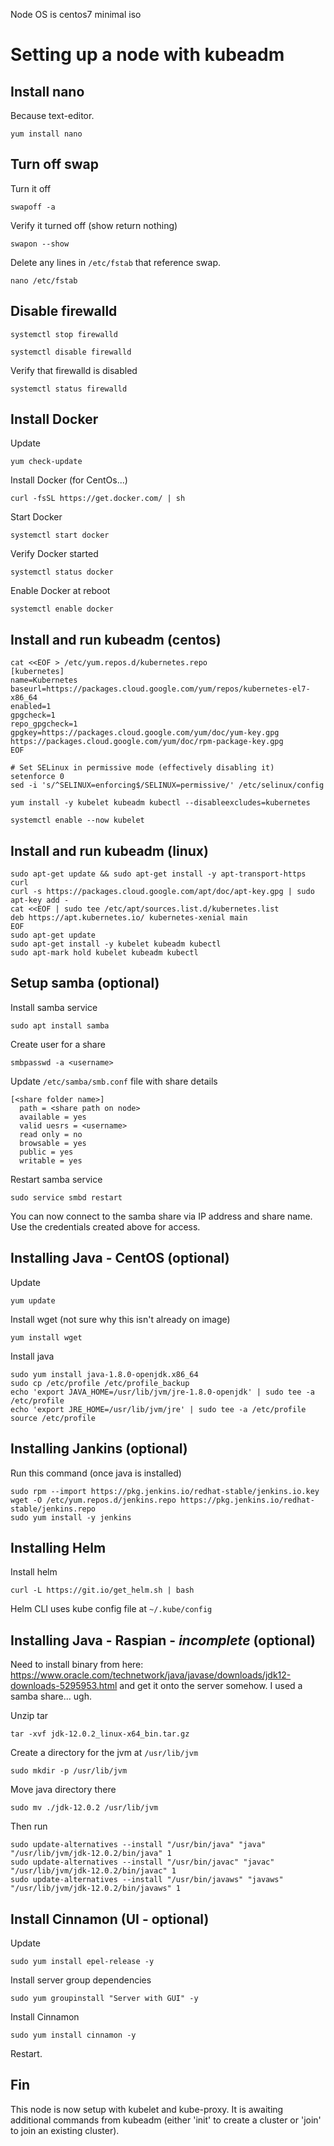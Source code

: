 Node OS is centos7 minimal iso

# Setting up a node with kubeadm

## Install nano

Because text-editor.

`yum install nano`

## Turn off swap

Turn it off

`swapoff -a`

Verify it turned off (show return nothing)

`swapon --show`

Delete any lines in `/etc/fstab` that reference swap.

`nano /etc/fstab`

## Disable firewalld

`systemctl stop firewalld`

`systemctl disable firewalld`

Verify that firewalld is disabled

`systemctl status firewalld`

## Install Docker

Update

`yum check-update`

Install Docker (for CentOs...)

`curl -fsSL https://get.docker.com/ | sh`

Start Docker

`systemctl start docker`

Verify Docker started

`systemctl status docker`

Enable Docker at reboot

`systemctl enable docker`


## Install and run kubeadm (centos)

```
cat <<EOF > /etc/yum.repos.d/kubernetes.repo
[kubernetes]
name=Kubernetes
baseurl=https://packages.cloud.google.com/yum/repos/kubernetes-el7-x86_64
enabled=1
gpgcheck=1
repo_gpgcheck=1
gpgkey=https://packages.cloud.google.com/yum/doc/yum-key.gpg https://packages.cloud.google.com/yum/doc/rpm-package-key.gpg
EOF

# Set SELinux in permissive mode (effectively disabling it)
setenforce 0
sed -i 's/^SELINUX=enforcing$/SELINUX=permissive/' /etc/selinux/config

yum install -y kubelet kubeadm kubectl --disableexcludes=kubernetes

systemctl enable --now kubelet
```

## Install and run kubeadm (linux)

```
sudo apt-get update && sudo apt-get install -y apt-transport-https curl
curl -s https://packages.cloud.google.com/apt/doc/apt-key.gpg | sudo apt-key add -
cat <<EOF | sudo tee /etc/apt/sources.list.d/kubernetes.list
deb https://apt.kubernetes.io/ kubernetes-xenial main
EOF
sudo apt-get update
sudo apt-get install -y kubelet kubeadm kubectl
sudo apt-mark hold kubelet kubeadm kubectl
```

## Setup samba (optional)

Install samba service

`sudo apt install samba`

Create user for a share

`smbpasswd -a <username>`

Update `/etc/samba/smb.conf` file with share details

```
[<share folder name>]
  path = <share path on node>
  available = yes
  valid uesrs = <username>
  read only = no
  browsable = yes
  public = yes
  writable = yes
```

Restart samba service

`sudo service smbd restart`

You can now connect to the samba share via IP address and share name. Use the credentials created above for access.

## Installing Java - CentOS (optional)

Update

`yum update`

Install wget (not sure why this isn't already on image)

`yum install wget`

Install java

```
sudo yum install java-1.8.0-openjdk.x86_64
sudo cp /etc/profile /etc/profile_backup
echo 'export JAVA_HOME=/usr/lib/jvm/jre-1.8.0-openjdk' | sudo tee -a /etc/profile 
echo 'export JRE_HOME=/usr/lib/jvm/jre' | sudo tee -a /etc/profile source /etc/profile
```

## Installing Jankins (optional)

Run this command (once java is installed)

```
sudo rpm --import https://pkg.jenkins.io/redhat-stable/jenkins.io.key
wget -O /etc/yum.repos.d/jenkins.repo https://pkg.jenkins.io/redhat-stable/jenkins.repo
sudo yum install -y jenkins
```

## Installing Helm

Install helm

`curl -L https://git.io/get_helm.sh | bash`

Helm CLI uses kube config file at `~/.kube/config`

## Installing Java - Raspian - _incomplete_ (optional)

Need to install binary from here: https://www.oracle.com/technetwork/java/javase/downloads/jdk12-downloads-5295953.html
and get it onto the server somehow. I used a samba share... ugh.

Unzip tar

`tar -xvf jdk-12.0.2_linux-x64_bin.tar.gz`

Create a directory for the jvm at `/usr/lib/jvm`

`sudo mkdir -p /usr/lib/jvm`

Move java directory there

`sudo mv ./jdk-12.0.2 /usr/lib/jvm`

Then run

```
sudo update-alternatives --install "/usr/bin/java" "java" "/usr/lib/jvm/jdk-12.0.2/bin/java" 1
sudo update-alternatives --install "/usr/bin/javac" "javac" "/usr/lib/jvm/jdk-12.0.2/bin/javac" 1
sudo update-alternatives --install "/usr/bin/javaws" "javaws" "/usr/lib/jvm/jdk-12.0.2/bin/javaws" 1
```

## Install Cinnamon (UI - optional)

Update

`sudo yum install epel-release -y`

Install server group dependencies

`sudo yum groupinstall "Server with GUI" -y`

Install Cinnamon

`sudo yum install cinnamon -y`

Restart.

## Fin

This node is now setup with kubelet and kube-proxy. It is awaiting additional commands from kubeadm (either 'init' to create a cluster or 'join' to join an existing cluster).
